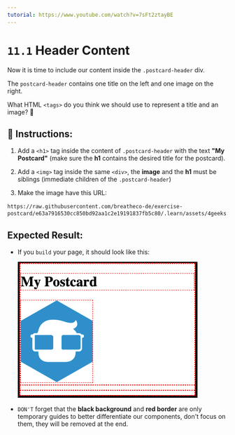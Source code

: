 ```yaml
---
tutorial: https://www.youtube.com/watch?v=7sFt2ztayBE
---
```


# `11.1` Header Content

Now it is time to include our content inside the `.postcard-header` div.

The `postcard-header` contains one title on the left and one image on the right.

What HTML `<tags>` do you think we should use to represent a title and an image? 🤔

## 📝 Instructions:

1. Add a `<h1>` tag inside the content of `.postcard-header` with the text **"My Postcard"** (make sure the **h1** contains the desired title for the postcard).

2. Add a `<img>` tag inside the same `<div>`, the **image** and the **h1** must be siblings (immediate children of the `.postcard-header`)

3. Make the image have this URL:

```text
https://raw.githubusercontent.com/breatheco-de/exercise-postcard/e63a7916530cc850bd92aa1c2e19191837fb5c80/.learn/assets/4geeks.png
```

## Expected Result:

- If you `build` your page, it should look like this:

  ![Header Content Preview](../../assets/header-content.png?raw=true)

- `DON'T` forget that the **black background** and **red border** are only temporary guides to better differentiate our components, don't focus on them, they will be removed at the end.
